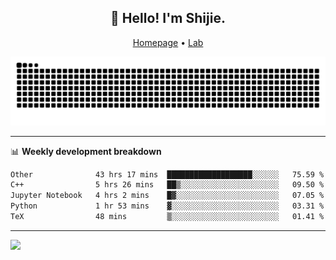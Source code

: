 <h2 align="center">👋 Hello! I'm Shijie.</h2>
<p align="center">
  <a href="https://xu-shi-jie.github.io"> Homepage</a> •
  <a href="https://onodalab.ees.hokudai.ac.jp"> Lab </a>
</p>

![Snake animation](https://github.com/xu-shi-jie/xu-shi-jie/blob/output/github-snake.svg)


-------

📊 **Weekly development breakdown**
<!--START_SECTION:waka-->

```txt
Other              43 hrs 17 mins  ███████████████████░░░░░░   75.59 %
C++                5 hrs 26 mins   ██▒░░░░░░░░░░░░░░░░░░░░░░   09.50 %
Jupyter Notebook   4 hrs 2 mins    █▓░░░░░░░░░░░░░░░░░░░░░░░   07.05 %
Python             1 hr 53 mins    ▓░░░░░░░░░░░░░░░░░░░░░░░░   03.31 %
TeX                48 mins         ▒░░░░░░░░░░░░░░░░░░░░░░░░   01.41 %
```

<!--END_SECTION:waka-->

-------
![](https://komarev.com/ghpvc/?username=xu-shi-jie&style=flat-square&color=blue) 

